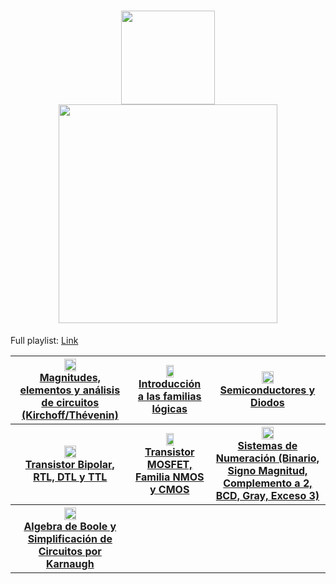 <h1 align="center">
  <img src="https://i.imgur.com/WUA29md.png" width="150">
  <br>
  <img src="https://i.imgur.com/KAVNk3U.png" width="350">
</h1>

Full playlist: <a href="https://www.youtube.com/playlist?list=PLqsewl9xsOjblkomgeglS9es2yL3axs0j">Link</a>

<table>
  <tr>
    <th><a href="https://www.youtube.com/watch?v=acttbfPwzns&list=PLqsewl9xsOjblkomgeglS9es2yL3axs0j&index=1"><img width="33%" src="https://raw.githubusercontent.com/memoriasIT/Electronics-VideoTutorials/master/Electronica%20videos/1.png"><br>Magnitudes, elementos y análisis de circuitos (Kirchoff/Thévenin)</a></th>
    <th><a href="https://www.youtube.com/watch?v=acttbfPwzns&list=PLqsewl9xsOjblkomgeglS9es2yL3axs0j&index=2"><img width="33%" src="https://raw.githubusercontent.com/memoriasIT/Electronics-VideoTutorials/master/Electronica%20videos/2.png"><br> Introducción a las familias lógicas</a></th>
    <th><a href="https://www.youtube.com/watch?v=acttbfPwzns&list=PLqsewl9xsOjblkomgeglS9es2yL3axs0j&index=3"><img width="33%" src="https://raw.githubusercontent.com/memoriasIT/Electronics-VideoTutorials/master/Electronica%20videos/3.png"><br> Semiconductores y Diodos</a></th>
  </tr>
  <tr>
    <th><a href="https://www.youtube.com/watch?v=acttbfPwzns&list=PLqsewl9xsOjblkomgeglS9es2yL3axs0j&index=4"><img width="33%" src="https://raw.githubusercontent.com/memoriasIT/Electronics-VideoTutorials/master/Electronica%20videos/4.png"><br>   Transistor Bipolar, RTL, DTL y TTL</a></th>
    <th><a href="https://www.youtube.com/watch?v=acttbfPwzns&list=PLqsewl9xsOjblkomgeglS9es2yL3axs0j&index=5"><img width="33%" src="https://raw.githubusercontent.com/memoriasIT/Electronics-VideoTutorials/master/Electronica%20videos/5.png"><br>   Transistor MOSFET, Familia NMOS y CMOS</a></th>
    <th><a href="https://www.youtube.com/watch?v=acttbfPwzns&list=PLqsewl9xsOjblkomgeglS9es2yL3axs0j&index=6"><img width="33%" src="https://raw.githubusercontent.com/memoriasIT/Electronics-VideoTutorials/master/Electronica%20videos/6.png"><br>   Sistemas de Numeración (Binario, Signo Magnitud, Complemento a 2, BCD, Gray, Exceso 3)</a></th>
  </tr>
  <tr>
    <th><a href="https://www.youtube.com/watch?v=acttbfPwzns&list=PLqsewl9xsOjblkomgeglS9es2yL3axs0j&index=7"><img width="33%" src="https://raw.githubusercontent.com/memoriasIT/Electronics-VideoTutorials/master/Electronica%20videos/7.png"><br>Algebra de Boole y Simplificación de Circuitos por Karnaugh</a></th>
    <th></th>
    <th></th>
  </tr>
</table>
